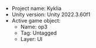 <!-- UNITY CODE ASSIST INSTRUCTIONS START -->
- Project name: Kyklia
- Unity version: Unity 2022.3.60f1
- Active game object:
  - Name: op3
  - Tag: Untagged
  - Layer: UI
<!-- UNITY CODE ASSIST INSTRUCTIONS END -->